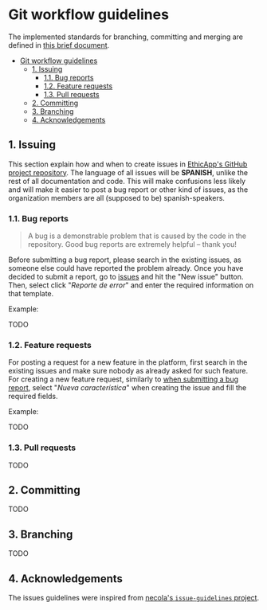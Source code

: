 # Git workflow guidelines

The implemented standards for branching, committing and merging are defined in [this brief document](https://github.com/agis/git-style-guide/tree/3636597136ca32412382e1885ec46adb538ec7dc#readme).

<!-- TODO: Summarize git workflow standards -->

<!-- TODO: mention remote CI processes (GitHub Actions) when done -->

- [Git workflow guidelines](#git-workflow-guidelines)
  - [1. Issuing](#1-issuing)
    - [1.1. Bug reports](#11-bug-reports)
    - [1.2. Feature requests](#12-feature-requests)
    - [1.3. Pull requests](#13-pull-requests)
  - [2. Committing](#2-committing)
  - [3. Branching](#3-branching)
  - [4. Acknowledgements](#4-acknowledgements)

## 1. Issuing

This section explain how and when to create issues in [EthicApp's GitHub project repository](https://github.com/EthicApp-Development/ethicapp-main). The language of all issues will be **SPANISH**, unlike the rest of all documentation and code. This will make confusions less likely and will make it easier to post a bug report or other kind of issues, as the organization members are all (supposed to be) spanish-speakers.

<!-- TODO: define overall issue title format and its minimum content, including scope (not vague issues) -->

<!-- ! What about specific "tasks/to-do" issues, such as refactorings? they're not exactly bugs nor new features. Do we need another category for it? make it clear -->

### 1.1. Bug reports

> A bug is a demonstrable problem that is caused by the code in the repository. Good bug reports are extremely helpful – thank you!

Before submitting a bug report, please search in the existing issues, as someone else could have reported the problem already. Once you have decided to submit a report, go to [issues](https://github.com/EthicApp-Development/ethicapp-main/issues) and hit the "New issue" button. Then, select click "*Reporte de error*" and enter the required information on that template.

Example:

TODO <!-- TODO: include a good actual example, as a screenshot -->

### 1.2. Feature requests

For posting a request for a new feature in the platform, first search in the existing issues and make sure nobody as already asked for such feature. For creating a new feature request, similarly to [when submitting a bug report](#11-bug-reports), select "*Nueva característica*" when creating the issue and fill the required fields.

Example:

TODO <!-- TODO: include a good actual example, as a screenshot -->

### 1.3. Pull requests

TODO <!-- TODO -->

## 2. Committing

TODO <!-- TODO -->

## 3. Branching

TODO <!-- TODO -->

## 4. Acknowledgements

The issues guidelines were inspired from [necola's `issue-guidelines` project](https://github.com/necolas/issue-guidelines/blob/master/CONTRIBUTING.md).
